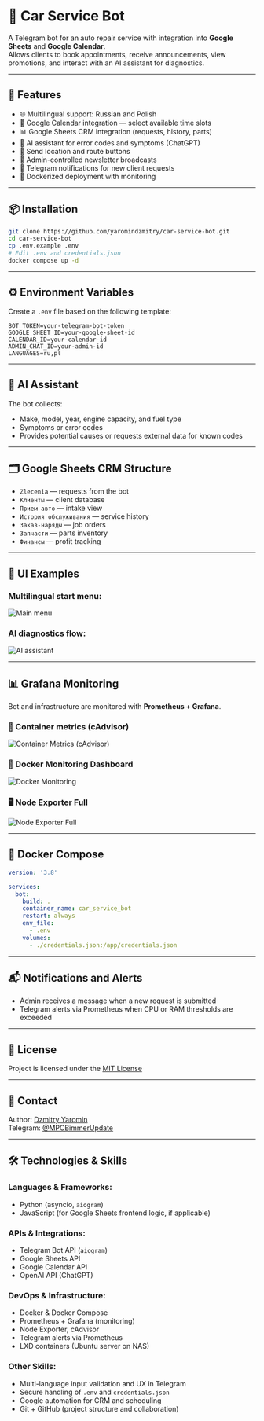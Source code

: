 # 🤖 Car Service Bot

A Telegram bot for an auto repair service with integration into **Google Sheets** and **Google Calendar**.  
Allows clients to book appointments, receive announcements, view promotions, and interact with an AI assistant for diagnostics.

---

## 🚀 Features

- 🌐 Multilingual support: Russian and Polish
- 📅 Google Calendar integration — select available time slots
- 📊 Google Sheets CRM integration (requests, history, parts)
- 🧠 AI assistant for error codes and symptoms (ChatGPT)
- 📍 Send location and route buttons
- 📢 Admin-controlled newsletter broadcasts
- 🔔 Telegram notifications for new client requests
- 🐳 Dockerized deployment with monitoring

---

## 📦 Installation

```bash
git clone https://github.com/yaromindzmitry/car-service-bot.git
cd car-service-bot
cp .env.example .env
# Edit .env and credentials.json
docker compose up -d
```

---

## ⚙️ Environment Variables

Create a `.env` file based on the following template:

```env
BOT_TOKEN=your-telegram-bot-token
GOOGLE_SHEET_ID=your-google-sheet-id
CALENDAR_ID=your-calendar-id
ADMIN_CHAT_ID=your-admin-id
LANGUAGES=ru,pl
```

---

## 🧠 AI Assistant

The bot collects:
- Make, model, year, engine capacity, and fuel type
- Symptoms or error codes
- Provides potential causes or requests external data for known codes

---

## 🗂️ Google Sheets CRM Structure

- `Zlecenia` — requests from the bot
- `Клиенты` — client database
- `Прием авто` — intake view
- `История обслуживания` — service history
- `Заказ-наряды` — job orders
- `Запчасти` — parts inventory
- `Финансы` — profit tracking

---

## 🧾 UI Examples

### Multilingual start menu:
![Main menu](assets/screenshots/bot-main-menu.png)

### AI diagnostics flow:
![AI assistant](assets/screenshots/ai-diagnostics.png)

---

## 📊 Grafana Monitoring

Bot and infrastructure are monitored with **Prometheus + Grafana**.

### 🧱 Container metrics (cAdvisor)
![Container Metrics (cAdvisor)](assets/screenshots/Снимок%20экрана%202025-05-04%20в%2014.09.47.png)

### 🐳 Docker Monitoring Dashboard
![Docker Monitoring](assets/screenshots/Снимок%20экрана%202025-05-04%20в%2014.10.31.png)

### 🖥️ Node Exporter Full
![Node Exporter Full](assets/screenshots/Снимок%20экрана%202025-05-04%20в%2014.11.03.png)

---

## 🐳 Docker Compose

```yaml
version: '3.8'

services:
  bot:
    build: .
    container_name: car_service_bot
    restart: always
    env_file:
      - .env
    volumes:
      - ./credentials.json:/app/credentials.json
```

---

## 📬 Notifications and Alerts

- Admin receives a message when a new request is submitted
- Telegram alerts via Prometheus when CPU or RAM thresholds are exceeded

---

## 📄 License

Project is licensed under the [MIT License](LICENSE)

---

## 💬 Contact

Author: [Dzmitry Yaromin](https://github.com/yaromindzmitry)  
Telegram: [@MPCBimmerUpdate](https://t.me/MPCBimmerUpdate)

---

## 🛠 Technologies & Skills

### Languages & Frameworks:
- Python (asyncio, `aiogram`)
- JavaScript (for Google Sheets frontend logic, if applicable)

### APIs & Integrations:
- Telegram Bot API (`aiogram`)
- Google Sheets API
- Google Calendar API
- OpenAI API (ChatGPT)

### DevOps & Infrastructure:
- Docker & Docker Compose
- Prometheus + Grafana (monitoring)
- Node Exporter, cAdvisor
- Telegram alerts via Prometheus
- LXD containers (Ubuntu server on NAS)

### Other Skills:
- Multi-language input validation and UX in Telegram
- Secure handling of `.env` and `credentials.json`
- Google automation for CRM and scheduling
- Git + GitHub (project structure and collaboration)
